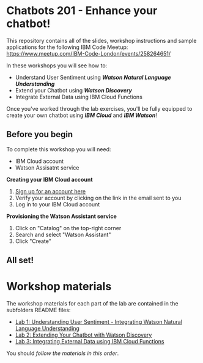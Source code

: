 # Chatbots 201 - Enhance your chatbot! 

This repository contains all of the slides, workshop instructions and sample applications for the following IBM Code Meetup: https://www.meetup.com/IBM-Code-London/events/258264651/

In these workshops you will see how to:
- Understand User Sentiment using _**Watson Natural Language Understanding**_
- Extend your Chatbot using _**Watson Discovery**_
- Integrate External Data using IBM Cloud Functions

Once you've worked through the lab exercises, you'll be fully equipped to create your own chatbot using _**IBM Cloud**_ and _**IBM Watson**_!

## Before you begin

To complete this workshop you will need:
- IBM Cloud account
- Watson Assisatnt service

**Creating your IBM Cloud account**

1. [Sign up for an account here](https://cloud.ibm.com)
2. Verify your account by clicking on the link in the email sent to you
3. Log in to your IBM Cloud account

**Provisioning the Watson Assistant service**
1. Click on "Catalog" on the top-right corner
2. Search and select "Watson Assistant" 
3. Click "Create"

## All set!

# Workshop materials
The workshop materials for each part of the lab are contained in the subfolders README files:
* [Lab 1: Understanding User Sentiment - Integrating Watson Natural Language Understanding](./1-Sentiment)
* [Lab 2: Extending Your Chatbot with Watson Discovery](./2-Discovery)
* [Lab 3: Integrating External Data using IBM Cloud Functions](./3-External)

You should _follow the materials in this order_.  